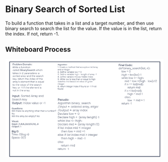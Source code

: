 # Binary Search of Sorted List
To build a function that takes in a list and a target number, and then use binary search to search the list for the value. If the value is in the list, return the index. If not, return -1.

## Whiteboard Process
![Binary_search](Binary_search.png)

